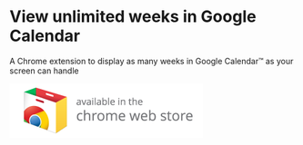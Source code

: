 # View unlimited weeks in Google Calendar
A Chrome extension to display as many weeks in Google Calendar™ as your screen can handle

[![image](assets/ChromeWebStore_Badge_v2_340x96.png)](https://chrome.google.com/webstore/detail/gcal-unlimited-weeks/kppipnjcfidhlpgckimgaifilmkolokj)
